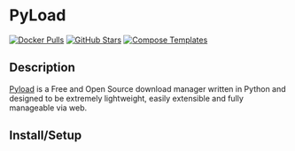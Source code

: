 # PyLoad

[![Docker Pulls](https://img.shields.io/docker/pulls/linuxserver/pyload?style=flat-square&color=607D8B&label=docker%20pulls&logo=docker)](https://hub.docker.com/r/linuxserver/pyload)
[![GitHub Stars](https://img.shields.io/github/stars/linuxserver/docker-pyload?style=flat-square&color=607D8B&label=github%20stars&logo=github)](https://github.com/linuxserver/docker-pyload)
[![Compose Templates](https://img.shields.io/static/v1?style=flat-square&color=607D8B&label=compose&message=templates)](https://github.com/GhostWriters/DockSTARTer/tree/master/compose/.apps/pyload)

## Description

[Pyload](https://pyload.net/) is a Free and Open Source download manager written in Python and designed to be extremely lightweight, easily extensible and fully manageable via web.

## Install/Setup
